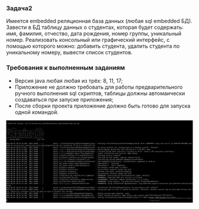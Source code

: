 ### Задача2

Имеется embedded реляционная база данных (любая sql embedded БД). Завести в БД таблицу данных о студентах, которая будет содержать: имя, фамилия, отчество, дата рождения, номер группы, уникальный номер. Реализовать консольный или графический интерфейс, с помощью которого можно: добавить студента, удалить студента по уникальному номеру, вывести список студентов.

### Требования к выполненным заданиям 

* Версия java любая любая из трёх: 8, 11, 17;
* Приложение не должно требовать для работы предварительного ручного выполнения sql скриптов, таблицы должны автомаически создаваться при запуске приложения;
* После сборки проекта приложение должно быть готово для запуска одной командой.

![img.png](img.png)